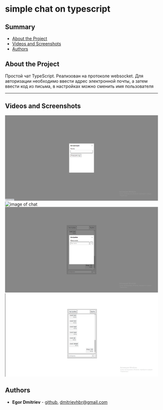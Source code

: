 # simple chat on typescript

## Summary

- [About the Project](#about-the-project)
- [Videos and Screenshots](#videos-and-screenshots)
- [Authors](#authors)

## About the Project

<p>Простой чат TypeScript. Реализован на протоколе websocket. Для авторизации необходимо ввести адрес электронной почты, а затем ввести код из письма, в настройках можно сменить имя пользователя</p>
<hr>

## Videos and Screenshots

![image of chat](/forReadme/page1.png)
![image of chat](/forReadme/page.png)
![image of chat](/forReadme/page3.png)
![preview of chat](/forReadme/preview.gif)

## Authors

- **Egor Dmitriev** - [github](https://github.com/HoBager), [dmitrievhbr@gmail.com](mailto:dmitrievhbr@gmail.com.)
